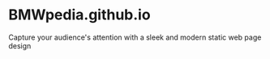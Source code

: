 # BMWpedia.github.io
Capture your audience's attention with a sleek and modern static web page design
